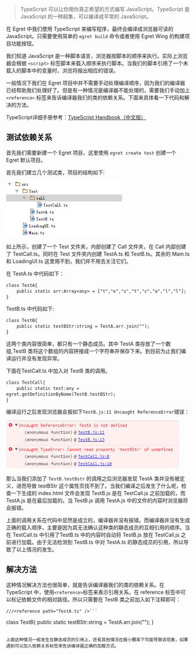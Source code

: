 > TypeScript 可以让你用你真正希望的方式编写 JavaScript。TypeScript 是 JavaScript 的一种超集，可以编译成平常的 JavaScript。

在 Egret 中我们使用 TypeScript 来编写程序，最终会编译成浏览器可读的 JavaScript。只需要使用简单的 `egret build` 命令或者使用 Egret Wing 的构建项目功能按钮。

我们知道 JavaScript 是一种脚本语言，浏览器按脚本的顺序来执行。实际上浏览器会根据 `<script>` 标签脚本来载入顺序来执行脚本。当我们的脚本引用了一个未载入的脚本中的变量时，浏览将报出相应的错误。

一般情况下我们在 Egret 项目中并不需要手动处理编译顺序，因为我们的编译器已经帮助我们处理好了。但是有一种情况是编译器不能处理的，需要我们手动加上 `<reference>` 标签来告诉编译器我们的类的依赖关系。下面来具体看一下代码和解决的方法。

TypeScript详细手册参考：[TypeScript Handbook（中文版）](https://www.gitbook.com/book/zhongsp/typescript-handbook/details)

## 测试依赖关系

首先我们需要新建一个 Egret 项目，这里使用 `egret create test` 创建一个 Egret 默认项目。

首先我们建立几个测试类，项目的结构如下:

![](56e7b0cb40856.png)

如上所示，创建了一个 Test 文件夹，内部创建了 Call 文件夹，在 Call 内部创建了 TestCall.ts。同时在 Test 文件夹内创建 TestA.ts 和 TestB.ts。其余的 Main.ts 和 LoadingUI.ts 这里用不到，我们并不用去关注它们。

在 TestA.ts 中代码如下：

```
class TestA{
    public static arr:Array<any> = ["t","e","s","t","c","a","l","l"];
}
```

TestB.ts 中代码如下:

```
class TestB{
    public static testBStr:string = TestA.arr.join("");
}
```

这两个类内容很简单，都只有一个静态成员。其中 TestA 类存放了一个数组,TestB 类将这个数组的内容拼接成一个字符串并保存下来。到目前为止我们编译运行并没有发现异常。

下面在TestCall.ts 中加入对 TestB 类的调用。

```
class TestCall{
    public static test:any = egret.getDefinitionByName(TestB.testBStr);
}
```

编译运行之后发现浏览器会报如下`TestB.js:11 Uncaught ReferenceError`错误：

![](56e7b0cb4fc18.png)

那么当我们添加了 `TestB.testBstr` 的调用之后浏览器发现 TestA 类并没有被定义，进而导致 testBStr 这个属性页找不到了。当我们编译之后发生了什么呢，检查一下生成的 index.html 文件会发现 TestB.js 是在 TestCall.js 之前加载的，而 TestA.js 是在最后加载的。当 TestB.js 调用 TestA.js 中的文件的内容时浏览器将会报错。

上面的调用关系在代码中显然是成立的，编译器并没有报错。而编译器并没有生成正确的载入顺序，主要是因为其无法确认这种类的静态成员的互相引用的顺序。当在 TestCall.ts 中引用了TestB.ts 中的内容时自动将 TestB.js 放在 TestCall.js 之前进行加载。由于无法检测到 TestB.ts 中对 TestA.ts 的静态成员的引用，所以导致了以上情况的发生。

## 解决方法

这种情况解决方法也很简单，就是告诉编译器我们的类的依赖关系。在 TypeScript 中，使用`<reference>`标签来表示引用关系。在 reference 标签中可以标记依赖文件的相对路径。所以只需要在 TestB 类之前加入如下注释即可：

```
///<reference path="TestA.ts" />```

```
class TestB{
    public static testBStr:string = TestA.arr.join("");
}
```

上面这种情况一般发生在静态成员的引用上，还有其他情况在极小概率下可能导致该现象，如果遇到可以加入依赖关系标签来告诉编译器正确的加载方式。